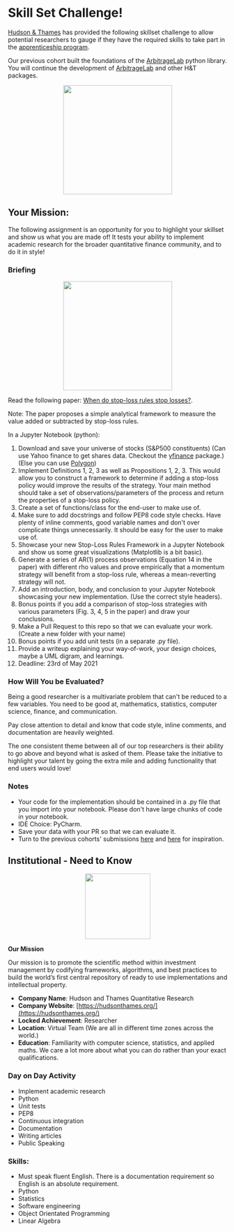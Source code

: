 # Skill Set Challenge!

[Hudson & Thames](https://hudsonthames.org/) has provided the following skillset challenge to allow potential researchers to gauge if they have the required skills to take part in the [apprenticeship program](https://hudsonthames.org/apprenticeship-program/).

Our previous cohort built the foundations of the [ArbitrageLab](https://hudsonthames.org/arbitragelab/) python library. You will continue the development of [ArbitrageLab](https://hudsonthames.org/arbitragelab/) and other H&T packages.

<div align="center">
  <img src="https://raw.githubusercontent.com/hudson-and-thames/june_applications_21/master/images/arbitragelab_logo.png" height="250"><br>
</div>        

## Your Mission:
The following assignment is an opportunity for you to highlight your skillset and show us what you are made of! It tests your ability to implement academic research for the broader quantitative finance community, and to do it in style!

### Briefing

<div align="center">
  <img src="https://raw.githubusercontent.com/hudson-and-thames/june_applications_21/master/images/stop_loss_policy.png" height="250"><br>
</div>

Read the following paper: [When do stop-loss rules stop losses?](https://dspace.mit.edu/bitstream/handle/1721.1/114876/Lo_When%20Do%20Stop-Loss.pdf). 

Note: The paper proposes a simple analytical framework to measure the value added or subtracted by stop-loss rules.

In a Jupyter Notebook (python):

1. Download and save your universe of stocks (S&P500 constituents) (Can use Yahoo finance to get shares data. Checkout the [yfinance](https://github.com/ranaroussi/yfinance) package.)(Else you can use [Polygon](https://polygon.io/))
1. Implement Definitions 1, 2, 3 as well as Propositions 1, 2, 3. This would allow you to construct a framework to determine if adding a stop-loss policy would improve the results of the strategy. Your main method should take a set of observations/parameters of the process and return the properties of a stop-loss policy.
1. Create a set of functions/class for the end-user to make use of.
1. Make sure to add docstrings and follow PEP8 code style checks. Have plenty of inline comments, good variable names and don't over complicate things unnecessarily. It should be easy for the user to make use of.
1. Showcase your new Stop-Loss Rules Framework in a Jupyter Notebook and show us some great visualizations (Matplotlib is a bit basic).
1. Generate a series of AR(1) process observations (Equation 14 in the paper) with different rho values and prove empirically that a momentum strategy will benefit from a stop-loss rule, whereas a mean-reverting strategy will not.
1. Add an introduction, body, and conclusion to your Jupyter Notebook showcasing your new implementation. (Use the correct style headers).
1. Bonus points if you add a comparison of stop-loss strategies with various parameters (Fig. 3, 4, 5 in the paper) and draw your conclusions.
1. Make a Pull Request to this repo so that we can evaluate your work. (Create a new folder with your name)
1. Bonus points if you add unit tests (in a separate .py file).
1. Provide a writeup explaining your way-of-work, your design choices, maybe a UML digram, and learnings.
1. Deadline: 23rd of May 2021  

### How Will You be Evaluated?

Being a good researcher is a multivariate problem that can't be reduced to a few variables. You need to be good at, mathematics, statistics, computer science, finance, and communication.

Pay close attention to detail and know that code style, inline comments, and documentation are heavily weighted.

The one consistent theme between all of our top researchers is their ability to go above and beyond what is asked of them. Please take the initiative to highlight your talent by going the extra mile and adding functionality that end users would love!

### Notes
* Your code for the implementation should be contained in a .py file that you import into your notebook. Please don't have large chunks of code in your notebook.
* IDE Choice: PyCharm.
* Save your data with your PR so that we can evaluate it.
* Turn to the previous cohorts' submissions [here](https://github.com/hudson-and-thames/oct_applications) and [here](https://github.com/hudson-and-thames/march_applications_21) for inspiration.

## Institutional - Need to Know

<div align="center">
  <img src="https://raw.githubusercontent.com/hudson-and-thames/mlfinlab/master/docs/source/logo/Hudson%20%26%20Thames_verticalblack.png" height="150"><br>
</div>

**Our Mission**

Our mission is to promote the scientific method within investment management by codifying frameworks, algorithms, and best practices to build the world’s first central repository of ready to use implementations and intellectual property.

* **Company Name**: Hudson and Thames Quantitative Research
* **Company Website**: [https://hudsonthames.org/](https://hudsonthames.org/)
* **Locked Achievement**: Researcher
* **Location**: Virtual Team (We are all in different time zones across the world.)
* **Education**: Familiarity with computer science, statistics, and applied maths. We care a lot more about what you can do rather than your exact qualifications.

### Day on Day Activity
* Implement academic research
* Python
* Unit tests
* PEP8
* Continuous integration
* Documentation
* Writing articles
* Public Speaking

### Skills:
* Must speak fluent English. There is a documentation requirement so English is an absolute requirement.
* Python
* Statistics
* Software engineering
* Object Orientated Programming
* Linear Algebra
